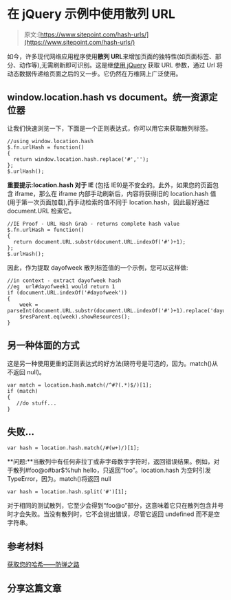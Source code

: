 # 在 jQuery 示例中使用散列 URL

> 原文:[https://www.sitepoint.com/hash-urls/](https://www.sitepoint.com/hash-urls/)

如今，许多现代网络应用程序使用**散列 URL**来增加页面的独特性(如页面标签、部分、动作等),无需刷新即可识别。这是继[使用 jQuery](http://www.jquery4u.com/snippets/url-parameters-jquery/) 获取 URL 参数，通过 Url 将动态数据传递给页面之后的又一步。它仍然在万维网上广泛使用。

## window.location.hash vs document。统一资源定位器

让我们快速浏览一下，下面是一个正则表达式，你可以用它来获取散列标签。

```
//using window.location.hash
$.fn.urlHash = function()
{
  return window.location.hash.replace('#','');
};
$.urlHash();
```

**重要提示:location.hash 对于 IE** (包括 IE9)是不安全的。此外，如果您的页面包含 iframe，那么在 iframe 内部手动刷新后，内容将获得旧的 location.hash 值(用于第一次页面加载),而手动检索的值不同于 location.hash，因此最好通过 document.URL 检索它。

```
//IE Proof - URL Hash Grab - returns complete hash value
$.fn.urlHash = function()
{
  return document.URL.substr(document.URL.indexOf('#')+1);
};
$.urlHash();
```

因此，作为提取 dayofweek 散列标签值的一个示例，您可以这样做:

```
//in context - extract dayofweek hash
//eg  url#dayofweek1 would return 1
if (document.URL.indexOf('#dayofweek'))
{
    week = parseInt(document.URL.substr(document.URL.indexOf('#')+1).replace('dayofweek',''))-1;
    $resParent.eq(week).showResources();
}
```

## 另一种体面的方式

这是另一种使用更重的正则表达式的好方法(磅符号是可选的，因为。match()从不返回 null)。

```
var match = location.hash.match(/^#?(.*)$/)[1];
if (match)
{
   //do stuff...
}
```

## 失败…

```
var hash = location.hash.match(/#(w+)/)[1];
```

**问题:**当散列中有任何非拉丁或非字母数字字符时，返回错误结果。例如，对于散列#foo@o#bar$%huh hello，只返回“foo”。location.hash 为空时引发 TypeError，因为。match()将返回 null

```
var hash = location.hash.split('#')[1];
```

对于相同的测试散列，它至少会得到“foo@o”部分，这意味着它只在散列包含井号时才会失败。当没有散列时，它不会抛出错误，尽管它返回 undefined 而不是空字符串。

## 参考材料

[获取您的哈希——防弹之路](http://lea.verou.me/2011/05/get-your-hash-the-bulletproof-way/)

## 分享这篇文章
